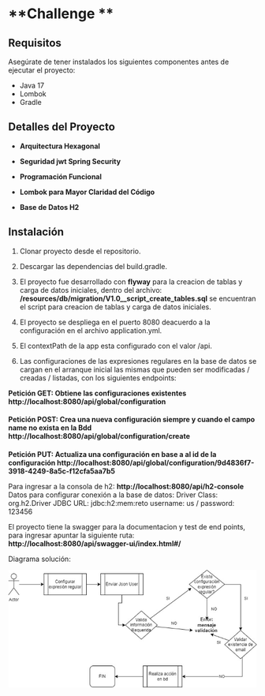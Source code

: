 # **Challenge **
## Requisitos

Asegúrate de tener instalados los siguientes componentes antes de ejecutar el proyecto:

- Java 17
- Lombok
- Gradle
## Detalles del Proyecto

- **Arquitectura Hexagonal**

- **Seguridad jwt Spring Security**

- **Programación Funcional**

- **Lombok para Mayor Claridad del Código**

- **Base de Datos H2**

## Instalación

1. Clonar proyecto desde el repositorio.

2. Descargar las dependencias del build.gradle.

3. El proyecto fue desarrollado con **flyway** para la creacion de tablas y carga de datos iniciales, dentro del archivo: **/resources/db/migration/V1.0__script_create_tables.sql** se encuentran el script para creacion de tablas y carga de datos iniciales.

4. El proyecto se despliega en el puerto 8080 deacuerdo a la configuración en el archivo application.yml.

5. El contextPath de la app esta configurado con el valor /api.

6. Las configuraciones de las expresiones regulares en la base de datos se cargan en el arranque inicial las mismas que pueden ser modificadas / creadas / listadas, con los siguientes endpoints: 

**Petición GET:  Obtiene las configuraciones existentes
http://localhost:8080/api/global/configuration**

#### 
**Petición POST:  Crea una nueva configuración siempre y cuando el campo name no exista en la Bdd
http://localhost:8080/api/global/configuration/create**

#### 
**Petición PUT:  Actualiza una  configuración en base a al id de la configuración 
http://localhost:8080/api/global/configuration/9d4836f7-3918-4249-8a5c-f12cfa5aa7b5**

Para ingresar a la consola de h2: **http://localhost:8080/api/h2-console** Datos para configurar conexión a la base de datos: Driver Class: org.h2.Driver JDBC URL: jdbc:h2:mem:reto username: us  /  password: 123456

El proyecto tiene la swagger para la documentacion y test de end points, para ingresar apuntar la siguiente ruta: **http://localhost:8080/api/swagger-ui/index.html#/**

Diagrama solución:


![Image text](Diagrama%20solucion.jpg)
